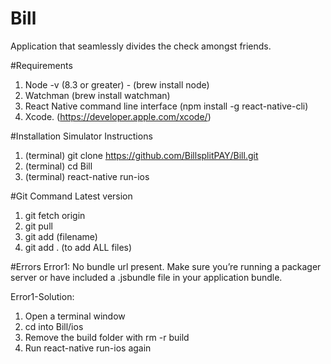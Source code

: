 # Bill
Application that seamlessly divides the check amongst friends.

#Requirements
1.  Node -v (8.3 or greater) - (brew install node)
2. Watchman (brew install watchman)
3. React Native command line interface (npm install -g react-native-cli)
4. Xcode. (https://developer.apple.com/xcode/)


#Installation Simulator Instructions
1. (terminal) git clone https://github.com/BillsplitPAY/Bill.git
2. (terminal) cd Bill
3. (terminal) react-native run-ios


#Git Command Latest version
1. git fetch origin
2. git pull
3. git add (filename)
4. git add . (to add ALL files)

#Errors
Error1: No bundle url present. Make sure you’re running a packager server or have included a .jsbundle file in your application bundle.

Error1-Solution: 
1. Open a terminal window
2. cd into Bill/ios
3. Remove the build folder with rm -r build
4. Run react-native run-ios again 